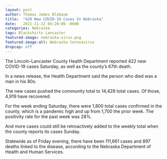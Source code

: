 ```yaml
---
layout: post
author: Thomas James Blobaum 
title:  "420 New COVID-19 Cases In Nebraska"
date:   2021-11-22 04:20:00 -0600
categories: Nebraska
tags: Blackshirts Lancaster 
featured-image: nebraska-virus.png
featured-image-alt: Nebraska Coronavirus 
dropcap: off 
---
```

The Lincoln-Lancaster County Health Department reported 422 new COVID-19 cases Saturday, as well as the county’s 67th death.

In a news release, the Health Department said the person who died was a man in his 80s.

The new cases pushed the community total to 14,428 total cases. Of those, 4,919 have recovered.

For the week ending Saturday, there were 1,800 total cases confirmed in the county, which is a pandemic high and up from 1,700 the prior week. The positivity rate for the past week was 28%.

And more cases could still be retroactively added to the weekly total when the county reports its cases Sunday.

Statewide as of Friday evening, there have been 111,661 cases and 897 deaths linked to the disease, according to the Nebraska Department of Health and Human Services.

